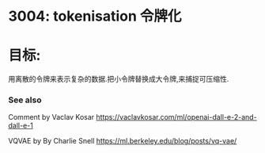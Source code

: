 # 3004: tokenisation 令牌化

# 目标:

用离散的令牌来表示复杂的数据.把小令牌替换成大令牌,来捕捉可压缩性.

### See also

Comment by Vaclav Kosar <https://vaclavkosar.com/ml/openai-dall-e-2-and-dall-e-1>

VQVAE by By Charlie Snell <https://ml.berkeley.edu/blog/posts/vq-vae/>
